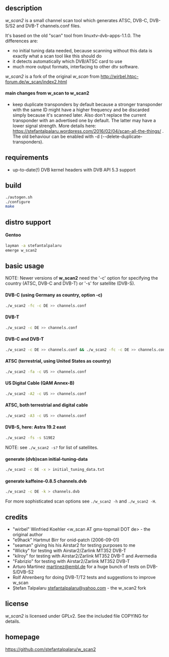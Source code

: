 ## description

*w\_scan2* is a small channel scan tool which generates ATSC, DVB-C, DVB-S/S2 and DVB-T channels.conf files.

It's based on the old "scan" tool from linuxtv-dvb-apps-1.1.0. The differences are:
- no initial tuning data needed, because scanning without this data is exactly
  what a scan tool like this should do
- it detects automatically which DVB/ATSC card to use
- much more output formats, interfacing to other dtv software.

*w\_scan2* is a fork of the original *w\_scan* from http://wirbel.htpc-forum.de/w_scan/index2.html

#### main changes from **w\_scan** to **w\_scan2**

- keep duplicate transponders by default because a stronger transponder with
  the same ID might have a higher frequency and be discarded simply because
  it's scanned later. Also don't replace the current transponder with an
  advertised one by default. The latter may have a lower signal strength.
  More details here:
  https://stefantalpalaru.wordpress.com/2016/02/04/scan-all-the-things/ .
  The old behaviour can be enabled with -d (--delete-duplicate-transponders).

## requirements

- up-to-date(!) DVB kernel headers with DVB API 5.3 support

## build

```sh
./autogen.sh
./configure
make
```

## distro support

#### Gentoo

```sh
layman -a stefantalpalaru
emerge w_scan2
```

## basic usage

NOTE: Newer versions of **w\_scan2** need the '-c' option for specifying the
country (ATSC, DVB-C and DVB-T) or '-s' for satellite (DVB-S).


#### DVB-C (using Germany as country, option -c)

```sh
./w_scan2 -fc -c DE >> channels.conf
```

#### DVB-T

```sh
./w_scan2 -c DE >> channels.conf
```

#### DVB-C and DVB-T

```sh
./w_scan2 -c DE >> channels.conf && ./w_scan2 -fc -c DE >> channels.conf
```

#### ATSC (terrestrial, using United States as country)

```sh
./w_scan2 -fa -c US >> channels.conf
```

#### US Digital Cable (QAM Annex-B)

```sh
./w_scan2 -A2 -c US >> channels.conf
```

#### ATSC, both terrestrial and digital cable

```sh
./w_scan2 -A3 -c US >> channels.conf
```

#### DVB-S, here: Astra 19.2 east

```sh
./w_scan2 -fs -s S19E2
```

NOTE: see ```./w_scan2 -s?``` for list of satellites.

#### generate (dvb)scan initial-tuning-data

```sh
./w_scan2 -c DE -x > initial_tuning_data.txt
```

#### generate kaffeine-0.8.5 channels.dvb

```sh
./w_scan2 -c DE -k > channels.dvb
```

For more sophisticated scan options see ```./w_scan2 -h``` and ```./w_scan2 -H```.

## credits

- "wirbel" Winfried Koehler <w_scan AT gmx-topmail DOT de> - the original author
- "e9hack" Hartmut Birr for onid-patch (2006-09-01)
- "seaman" giving his his Airstar2 for testing purposes to me
- "Wicky" for testing with Airstar2/Zarlink MT352 DVB-T
- "kilroy" for testing with Airstar2/Zarlink MT352 DVB-T and Avermedia
- "Fabrizio" for testing with Airstar2/Zarlink MT352 DVB-T
- Arturo Martinez <martinez@embl.de> for a huge bunch of tests on DVB-S/DVB-S2
- Rolf Ahrenberg for doing DVB-T/T2 tests and suggestions to improve w\_scan
- Ștefan Talpalaru <stefantalpalaru@yahoo.com> - the w\_scan2 fork

## license

*w\_scan2* is licensed under GPLv2. See the included file COPYING for details.

## homepage

https://github.com/stefantalpalaru/w_scan2

